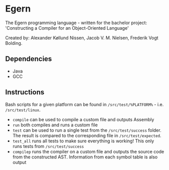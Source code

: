 # Egern
The Egern programming language - written for the bachelor project: 'Constructing a Compiler for an Object-Oriented Language'

Created by: Alexander Køllund Nissen, Jacob V. M. Nielsen, Frederik Vogt Bolding.

## Dependencies
- Java
- GCC

## Instructions
Bash scripts for a given platform can be found in `/src/test/%PLATFORM%` - i.e. `/src/test/linux`.

- `compile` can be used to compile a custom file and outputs Assembly
- `run` both compiles and runs a custom file
- `test` can be used to run a single test from the `/src/test/success` folder. The result is compared to the corresponding file in `/src/test/expected`.
- `test_all` runs all tests to make sure everything is working! This only runs tests from `/src/test/success`
- `compilep` runs the compiler on a custom file and outputs the source code from the constructed AST. Information from each symbol table is also output
